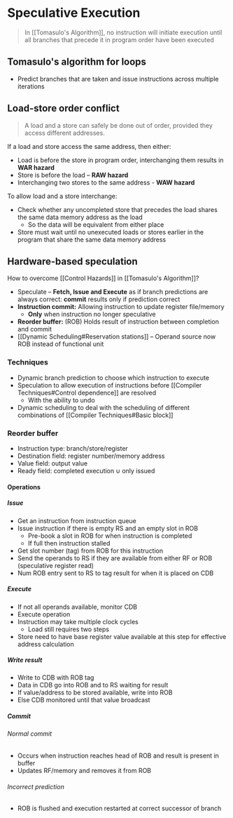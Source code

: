 # Speculative Execution

> In [[Tomasulo's Algorithm]], no instruction will initiate execution until all branches that precede it in program order have been executed


## Tomasulo's algorithm for loops

- Predict branches that are taken and issue instructions across multiple iterations

## Load-store order conflict

> A load and a store can safely be done out of order, provided they access different addresses.

If a load and store access the same address, then either:
- Load is before the store in program order, interchanging them results in **WAR hazard**
- Store is before the load – **RAW hazard**
- Interchanging two stores to the same address - **WAW hazard**

To allow load and a store interchange:
- Check whether any uncompleted store that precedes the load shares the same data memory address as the load
	- So the data will be equivalent from either place
- Store must wait until no unexecuted loads or stores earlier in the program that share the same data memory address

## Hardware-based speculation

How to overcome [[Control Hazards]] in [[Tomasulo's Algorithm]]?

- Speculate – **Fetch, Issue and Execute** as if branch predictions are always correct: **commit** results only if prediction correct
- **Instruction commit:** Allowing instruction to update register file/memory
	- **Only** when instruction no longer speculative
- **Reorder buffer:** (ROB) Holds result of instruction between completion and commit
- [[Dynamic Scheduling#Reservation stations]] – Operand source now ROB instead of functional unit

### Techniques

- Dynamic branch prediction to choose which instruction to execute
- Speculation to allow execution of instructions before [[Compiler Techniques#Control dependence]] are resolved
	- With the ability to undo
- Dynamic scheduling to deal with the scheduling of different combinations of [[Compiler Techniques#Basic block]]

### Reorder buffer

- Instruction type: branch/store/register
- Destination field: register number/memory address
- Value field: output value
- Ready field: completed execution $\cup$ only issued

#### Operations

##### Issue

- Get an instruction from instruction queue
- Issue instruction if there is empty RS and an empty slot in ROB
	- Pre-book a slot in ROB for when instruction is completed
	- If full then instruction stalled
- Get slot number (tag) from ROB for this instruction
- Send the operands to RS if they are available from either RF or ROB (speculative register read)
- Num ROB entry sent to RS to tag result for when it is placed on CDB

##### Execute

- If not all operands available, monitor CDB
- Execute operation
- Instruction may take multiple clock cycles
	- Load still requires two steps
- Store need to have base register value available at this step for effective address calculation

##### Write result

- Write to CDB with ROB tag
- Data in CDB go into ROB and to RS waiting for result
- If value/address to be stored available, write into ROB
- Else CDB monitored until that value broadcast

##### Commit

###### Normal commit
- Occurs when instruction reaches head of ROB and result is present in buffer
- Updates RF/memory and removes it from ROB

###### Incorrect prediction
- ROB is flushed and execution restarted at correct successor of branch


